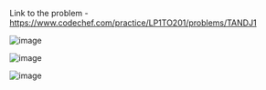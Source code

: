 Link to the problem - https://www.codechef.com/practice/LP1TO201/problems/TANDJ1


![image](https://github.com/Haleshot/Competitive-Programming/assets/57552973/8dacb14b-5812-4fe1-a311-325868b71e86)


![image](https://github.com/Haleshot/Competitive-Programming/assets/57552973/29b19db0-9672-44c4-9424-a7dbd8b13c69)


![image](https://github.com/Haleshot/Competitive-Programming/assets/57552973/9de2fed0-7d69-43e0-b31f-7bf9762e0e9b)
